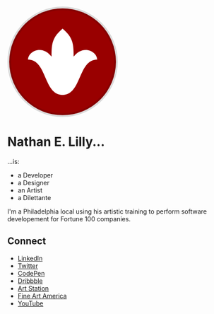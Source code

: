 
<!--
**nelilly/nelilly** is a ✨ _special_ ✨ repository because its `README.md` (this file) appears on your GitHub profile.

Here are some ideas to get you started:

- 🔭 I’m currently working on ...
- 🌱 I’m currently learning ...
- 👯 I’m looking to collaborate on ...
- 🤔 I’m looking for help with ...
- 💬 Ask me about ...
- 📫 How to reach me: ...
- 😄 Pronouns: ...
- ⚡ Fun fact: ...
-->
<a href="https://lilly.art/">
<img src="data:image/svg+xml;charset=UTF-8,%3csvg id='lilly-arms' xmlns='http://www.w3.org/2000/svg' height='250' width='250' viewBox='-25,-25 150,150'%3e%3cdefs%3e%3clinearGradient id='redGradient'%3e%3cstop offset='0%25' stop-color='%23700'%3e%3c/stop%3e%3cstop offset='100%25' stop-color='%23a00'%3e%3c/stop%3e%3c/linearGradient%3e%3c/defs%3e%3ccircle cx='50' cy='50' r='72.5' fill='%23900' stroke='%230002' stroke-width='5'%3e%3c/circle%3e%3cpath d='M50 95c26 0 21-48 47-48 0-11-19-21-32-4 0-18-1-26-15-38-14 12-15 20-15 38-13-17-32-7-32 4 26 0 21 48 47 48z' fill='%23fff'%3e%3c/path%3e%3c/svg%3e" alt="" />
</a>

# Nathan E. Lilly...
...is:
- a Developer
- a Designer
- an Artist
- a Dilettante

I'm a Philadelphia local using his artistic training to perform software developement for Fortune 100 companies.

## Connect
- [LinkedIn](https://linkedin.com/in/nelilly)
- [Twitter](https://twitter.com/nelilly)
- [CodePen](https://codepen.io/nelilly/)
- [Dribbble](https://dribbble.com/nelilly/about)
- [Art Station](https://www.artstation.com/nelilly)
- [Fine Art America](https://fineartamerica.com/profiles/1-nathan-lilly)
- [YouTube](https://www.youtube.com/c/nathanelilly/videos)
